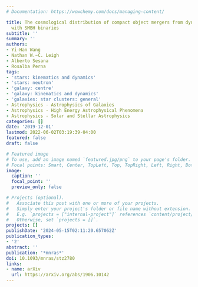 ```yaml
---
# Documentation: https://wowchemy.com/docs/managing-content/

title: The cosmological distribution of compact object mergers from dynamical interactions
  with SMBH binaries
subtitle: ''
summary: ''
authors:
- Yi-Han Wang
- Nathan W.~C. Leigh
- Alberto Sesana
- Rosalba Perna
tags:
- 'stars: kinematics and dynamics'
- 'stars: neutron'
- 'galaxy: centre'
- 'galaxy: kinematics and dynamics'
- 'galaxies: star clusters: general'
- Astrophysics - Astrophysics of Galaxies
- Astrophysics - High Energy Astrophysical Phenomena
- Astrophysics - Solar and Stellar Astrophysics
categories: []
date: '2019-12-01'
lastmod: 2022-06-02T03:19:39-04:00
featured: false
draft: false

# Featured image
# To use, add an image named `featured.jpg/png` to your page's folder.
# Focal points: Smart, Center, TopLeft, Top, TopRight, Left, Right, BottomLeft, Bottom, BottomRight.
image:
  caption: ''
  focal_point: ''
  preview_only: false

# Projects (optional).
#   Associate this post with one or more of your projects.
#   Simply enter your project's folder or file name without extension.
#   E.g. `projects = ["internal-project"]` references `content/project/deep-learning/index.md`.
#   Otherwise, set `projects = []`.
projects: []
publishDate: '2024-05-15T02:11:20.657062Z'
publication_types:
- '2'
abstract: ''
publication: '*mnras*'
doi: 10.1093/mnras/stz2780
links:
- name: arXiv
  url: https://arxiv.org/abs/1906.10142
---
```

